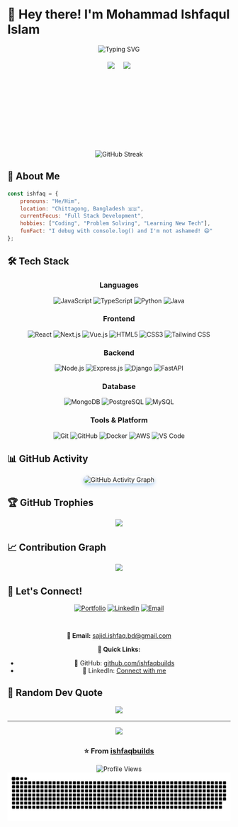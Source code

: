 # 👋 Hey there! I'm Mohammad Ishfaqul Islam

<div align="center">
  
  <!-- Animated Header -->
  <img src="https://readme-typing-svg.herokuapp.com?font=Fira+Code&size=35&duration=3000&pause=1000&color=0066CC&center=true&vCenter=true&width=600&height=100&lines=Full+Stack+Developer;Problem+Solver;Tech+Enthusiast;Always+Learning!" alt="Typing SVG" />
  
  <!-- Profile Stats with Animation -->
  <div style="display: flex; justify-content: center; align-items: center; gap: 20px; margin: 20px 0;">
    <img height="180em" src="https://github-readme-stats.vercel.app/api?username=ishfaqbuilds&show_icons=true&theme=github_dark&include_all_commits=true&count_private=true&border_color=0066CC&title_color=0066CC&icon_color=0099FF&text_color=ffffff&bg_color=0d1117"/>
    <img height="180em" src="https://github-readme-stats.vercel.app/api/top-langs/?username=ishfaqbuilds&layout=compact&langs_count=7&theme=github_dark&border_color=0066CC&title_color=0066CC&text_color=ffffff&bg_color=0d1117"/>
  </div>
  
  <!-- Streak Stats -->
  <img src="https://github-readme-streak-stats.herokuapp.com?user=ishfaqbuilds&theme=dark&background=0d1117&border=0066CC&stroke=0066CC&ring=0099FF&fire=0099FF&currStreakNum=ffffff&sideNums=ffffff&currStreakLabel=0099FF&sideLabels=0099FF&dates=ffffff" alt="GitHub Streak" />

</div>

## 🚀 About Me

```javascript
const ishfaq = {
    pronouns: "He/Him",
    location: "Chittagong, Bangladesh 🇧🇩",
    currentFocus: "Full Stack Development",
    hobbies: ["Coding", "Problem Solving", "Learning New Tech"],
    funFact: "I debug with console.log() and I'm not ashamed! 😄"
};
```

## 🛠️ Tech Stack

<div align="center">

### Languages
![JavaScript](https://img.shields.io/badge/JavaScript-F7DF1E?style=for-the-badge&logo=javascript&logoColor=black)
![TypeScript](https://img.shields.io/badge/TypeScript-007ACC?style=for-the-badge&logo=typescript&logoColor=white)
![Python](https://img.shields.io/badge/Python-3776AB?style=for-the-badge&logo=python&logoColor=white)
![Java](https://img.shields.io/badge/Java-ED8B00?style=for-the-badge&logo=java&logoColor=white)

### Frontend
![React](https://img.shields.io/badge/React-20232A?style=for-the-badge&logo=react&logoColor=61DAFB)
![Next.js](https://img.shields.io/badge/Next.js-000000?style=for-the-badge&logo=nextdotjs&logoColor=white)
![Vue.js](https://img.shields.io/badge/Vue.js-35495E?style=for-the-badge&logo=vuedotjs&logoColor=4FC08D)
![HTML5](https://img.shields.io/badge/HTML5-E34F26?style=for-the-badge&logo=html5&logoColor=white)
![CSS3](https://img.shields.io/badge/CSS3-1572B6?style=for-the-badge&logo=css3&logoColor=white)
![Tailwind CSS](https://img.shields.io/badge/Tailwind_CSS-38B2AC?style=for-the-badge&logo=tailwind-css&logoColor=white)

### Backend
![Node.js](https://img.shields.io/badge/Node.js-43853D?style=for-the-badge&logo=node.js&logoColor=white)
![Express.js](https://img.shields.io/badge/Express.js-404D59?style=for-the-badge)
![Django](https://img.shields.io/badge/Django-092E20?style=for-the-badge&logo=django&logoColor=white)
![FastAPI](https://img.shields.io/badge/FastAPI-005571?style=for-the-badge&logo=fastapi)

### Database
![MongoDB](https://img.shields.io/badge/MongoDB-4EA94B?style=for-the-badge&logo=mongodb&logoColor=white)
![PostgreSQL](https://img.shields.io/badge/PostgreSQL-316192?style=for-the-badge&logo=postgresql&logoColor=white)
![MySQL](https://img.shields.io/badge/MySQL-00000F?style=for-the-badge&logo=mysql&logoColor=white)

### Tools & Platform
![Git](https://img.shields.io/badge/Git-F05032?style=for-the-badge&logo=git&logoColor=white)
![GitHub](https://img.shields.io/badge/GitHub-100000?style=for-the-badge&logo=github&logoColor=white)
![Docker](https://img.shields.io/badge/Docker-2496ED?style=for-the-badge&logo=docker&logoColor=white)
![AWS](https://img.shields.io/badge/AWS-232F3E?style=for-the-badge&logo=amazon-aws&logoColor=white)
![VS Code](https://img.shields.io/badge/VS_Code-007ACC?style=for-the-badge&logo=visual-studio-code&logoColor=white)

</div>

## 📊 GitHub Activity

<div align="center">
  <img src="https://github-readme-activity-graph.vercel.app/graph?username=ishfaqbuilds&bg_color=0d1117&color=0066CC&line=0099FF&point=ffffff&area=true&hide_border=true" alt="GitHub Activity Graph" />
</div>

## 🏆 GitHub Trophies

<div align="center">
  <img src="https://github-profile-trophy.vercel.app/?username=ishfaqbuilds&theme=darkhub&no-frame=true&no-bg=true&margin-w=4&column=7" />
</div>

## 📈 Contribution Graph

<div align="center">
  <img src="https://github-readme-stats.vercel.app/api/wakatime?username=ishfaqbuilds&theme=github_dark&border_color=0066CC&title_color=0066CC&text_color=ffffff&bg_color=0d1117" />
</div>

## 🤝 Let's Connect!

<div align="center">
  
  [![Portfolio](https://img.shields.io/badge/GitHub-100000?style=for-the-badge&logo=github&logoColor=white)](https://github.com/ishfaqbuilds)
  [![LinkedIn](https://img.shields.io/badge/LinkedIn-0077B5?style=for-the-badge&logo=linkedin&logoColor=white)](https://www.linkedin.com/in/mohammad-ishfaqul-islam-638393361?utm_source=share&utm_campaign=share_via&utm_content=profile&utm_medium=ios_app)
  [![Email](https://img.shields.io/badge/Email-D14836?style=for-the-badge&logo=gmail&logoColor=white)](mailto:sajid.ishfaq.bd@gmail.com)
  
  <br/>
  
  **📧 Email:** [sajid.ishfaq.bd@gmail.com](mailto:sajid.ishfaq.bd@gmail.com)
  
  **🔗 Quick Links:**
  - 🐙 GitHub: [github.com/ishfaqbuilds](https://github.com/ishfaqbuilds)
  - 💼 LinkedIn: [Connect with me](https://www.linkedin.com/in/mohammad-ishfaqul-islam-638393361?utm_source=share&utm_campaign=share_via&utm_content=profile&utm_medium=ios_app)

</div>

## 💭 Random Dev Quote

<div align="center">
  <img src="https://quotes-github-readme.vercel.app/api?type=horizontal&theme=dark&border=true" />
</div>

---

<div align="center">
  <img src="https://capsule-render.vercel.app/api?type=waving&color=0066CC&height=100&section=footer&animation=fadeIn" />
  
  ### ⭐ From [ishfaqbuilds](https://github.com/ishfaqbuilds)
  
  <img src="https://komarev.com/ghpvc/?username=ishfaqbuilds&label=Profile%20Views&color=0066CC&style=for-the-badge" alt="Profile Views" />
  
</div>

<!-- Animated Snake -->
<div align="center">
  <img src="https://raw.githubusercontent.com/platane/platane/output/github-contribution-grid-snake-dark.svg" alt="Snake animation" />
</div>

<style>
/* Add some custom styling for better presentation */
img[alt="GitHub Activity Graph"] {
  border-radius: 10px;
  box-shadow: 0 4px 8px rgba(0, 102, 204, 0.3);
}

.tech-stack {
  display: flex;
  flex-wrap: wrap;
  justify-content: center;
  gap: 10px;
  margin: 20px 0;
}

/* Hover effects for badges */
img[src*="shields.io"] {
  transition: transform 0.3s ease;
}

img[src*="shields.io"]:hover {
  transform: scale(1.1);
}
</style>
